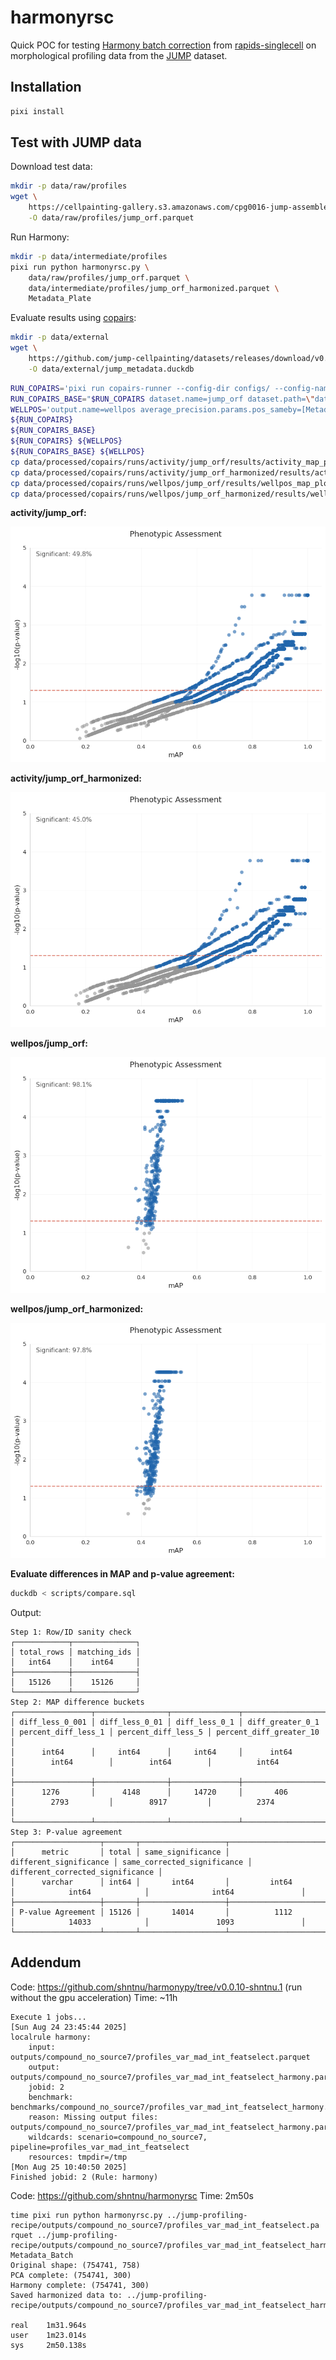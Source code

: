 # harmonyrsc

Quick POC for testing [Harmony batch correction](https://rapids-singlecell.readthedocs.io/en/latest/api/generated/rapids_singlecell.pp.harmony_integrate.html#rapids_singlecell.pp.harmony_integrate) from [rapids-singlecell](https://rapids-singlecell.readthedocs.io/) on morphological profiling data from the [JUMP](https://broad.io/jump) dataset.

## Installation

```bash
pixi install
```

## Test with JUMP data

Download test data:

```bash
mkdir -p data/raw/profiles
wget \
    https://cellpainting-gallery.s3.amazonaws.com/cpg0016-jump-assembled/source_all/workspace/profiles_assembled/ORF/v1.0b/profiles_wellpos_var_mad_int_featselect.parquet \
    -O data/raw/profiles/jump_orf.parquet
```

Run Harmony:

```bash
mkdir -p data/intermediate/profiles
pixi run python harmonyrsc.py \
    data/raw/profiles/jump_orf.parquet \
    data/intermediate/profiles/jump_orf_harmonized.parquet \
    Metadata_Plate
```

Evaluate results using [copairs](https://github.com/cytomining/copairs):

```bash
mkdir -p data/external
wget \
    https://github.com/jump-cellpainting/datasets/releases/download/v0.12/jump_metadata.duckdb \
    -O data/external/jump_metadata.duckdb
```

```bash
RUN_COPAIRS='pixi run copairs-runner --config-dir configs/ --config-name copairs'
RUN_COPAIRS_BASE="$RUN_COPAIRS dataset.name=jump_orf dataset.path=\"data/raw/profiles/jump_orf.parquet\""
WELLPOS='output.name=wellpos average_precision.params.pos_sameby=[Metadata_Well,Metadata_reference_index] average_precision.params.pos_diffby=[Metadata_JCP2022] average_precision.params.neg_sameby=[Metadata_Source,Metadata_Batch] mean_average_precision.params.sameby=[Metadata_Well]'
${RUN_COPAIRS}
${RUN_COPAIRS_BASE}
${RUN_COPAIRS} ${WELLPOS}
${RUN_COPAIRS_BASE} ${WELLPOS}
cp data/processed/copairs/runs/activity/jump_orf/results/activity_map_plot.png data/figures/jump_orf_activity_map_plot.png
cp data/processed/copairs/runs/activity/jump_orf_harmonized/results/activity_map_plot.png data/figures/jump_orf_harmonized_activity_map_plot.png
cp data/processed/copairs/runs/wellpos/jump_orf/results/wellpos_map_plot.png data/figures/jump_orf_wellpos_map_plot.png
cp data/processed/copairs/runs/wellpos/jump_orf_harmonized/results/wellpos_map_plot.png data/figures/jump_orf_harmonized_wellpos_map_plot.png
```

**activity/jump_orf:**

![Activity map](data/figures/jump_orf_activity_map_plot.png)

**activity/jump_orf_harmonized:**

![Activity map](data/figures/jump_orf_harmonized_activity_map_plot.png)

**wellpos/jump_orf:**

![Wellpos map](data/figures/jump_orf_wellpos_map_plot.png)

**wellpos/jump_orf_harmonized:**

![Wellpos map](data/figures/jump_orf_harmonized_wellpos_map_plot.png)

**Evaluate differences in MAP and p-value agreement:**

```bash
duckdb < scripts/compare.sql
```

Output:

```
Step 1: Row/ID sanity check
┌────────────┬──────────────┐
│ total_rows │ matching_ids │
│   int64    │    int64     │
├────────────┼──────────────┤
│   15126    │    15126     │
└────────────┴──────────────┘
Step 2: MAP difference buckets
┌─────────────────┬────────────────┬───────────────┬──────────────────┬─────────────────────┬─────────────────────┬─────────────────────────┐
│ diff_less_0_001 │ diff_less_0_01 │ diff_less_0_1 │ diff_greater_0_1 │ percent_diff_less_1 │ percent_diff_less_5 │ percent_diff_greater_10 │
│      int64      │     int64      │     int64     │      int64       │        int64        │        int64        │          int64          │
├─────────────────┼────────────────┼───────────────┼──────────────────┼─────────────────────┼─────────────────────┼─────────────────────────┤
│      1276       │      4148      │     14720     │       406        │        2793         │        8917         │          2374           │
└─────────────────┴────────────────┴───────────────┴──────────────────┴─────────────────────┴─────────────────────┴─────────────────────────┘
Step 3: P-value agreement
┌───────────────────┬───────┬───────────────────┬────────────────────────┬─────────────────────────────┬──────────────────────────────────┐
│      metric       │ total │ same_significance │ different_significance │ same_corrected_significance │ different_corrected_significance │
│      varchar      │ int64 │       int64       │         int64          │            int64            │              int64               │
├───────────────────┼───────┼───────────────────┼────────────────────────┼─────────────────────────────┼──────────────────────────────────┤
│ P-value Agreement │ 15126 │       14014       │          1112          │            14033            │               1093               │
└───────────────────┴───────┴───────────────────┴────────────────────────┴─────────────────────────────┴──────────────────────────────────┘
```

## Addendum

Code: https://github.com/shntnu/harmonypy/tree/v0.0.10-shntnu.1 (run without the gpu acceleration)
Time: ~11h 

```
Execute 1 jobs...
[Sun Aug 24 23:45:44 2025]
localrule harmony:
    input: outputs/compound_no_source7/profiles_var_mad_int_featselect.parquet
    output: outputs/compound_no_source7/profiles_var_mad_int_featselect_harmony.parquet
    jobid: 2
    benchmark: benchmarks/compound_no_source7/profiles_var_mad_int_featselect_harmony.txt
    reason: Missing output files: outputs/compound_no_source7/profiles_var_mad_int_featselect_harmony.parquet
    wildcards: scenario=compound_no_source7, pipeline=profiles_var_mad_int_featselect
    resources: tmpdir=/tmp
[Mon Aug 25 10:40:50 2025]
Finished jobid: 2 (Rule: harmony)
```

Code: https://github.com/shntnu/harmonyrsc
Time: 2m50s

```
time pixi run python harmonyrsc.py ../jump-profiling-recipe/outputs/compound_no_source7/profiles_var_mad_int_featselect.pa
rquet ../jump-profiling-recipe/outputs/compound_no_source7/profiles_var_mad_int_featselect_harmony_rsc.parquet Metadata_Batch
Original shape: (754741, 758)
PCA complete: (754741, 300)
Harmony complete: (754741, 300)
Saved harmonized data to: ../jump-profiling-recipe/outputs/compound_no_source7/profiles_var_mad_int_featselect_harmony_rsc.parquet

real    1m31.964s
user    1m23.014s
sys     2m50.138s
```
